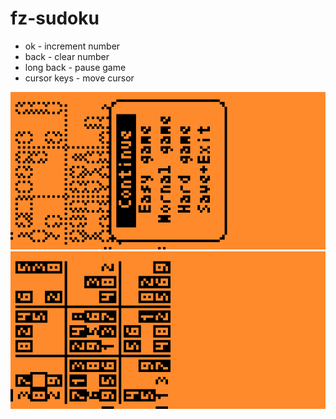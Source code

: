 # fz-sudoku

- ok - increment number
- back - clear number
- long back - pause game
- cursor keys - move cursor

<div style="text-align:center"><img src="screenshots/menu.png"/></div>



<div style="text-align:center"><img src="screenshots/main.png"/></div>